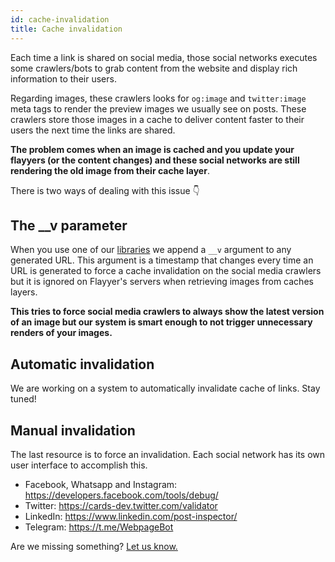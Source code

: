 ```yaml
---
id: cache-invalidation
title: Cache invalidation
---
```


Each time a link is shared on social media, those social networks executes some crawlers/bots to grab content from the website and display rich information to their users.

Regarding images, these crawlers looks for `og:image` and `twitter:image` meta tags to render the preview images we usually see on posts. These crawlers store those images in a cache to deliver content faster to their users the next time the links are shared.

**The problem comes when an image is cached and you update your flayyers (or the content changes) and these social networks are still rendering the old image from their cache layer**.

There is two ways of dealing with this issue 👇

## The __v parameter

When you use one of our [libraries](/docs/libraries) we append a `__v` argument to any generated URL. This argument is a timestamp that changes every time an URL is generated to force a cache invalidation on the social media crawlers but it is ignored on Flayyer's servers when retrieving images from caches layers.

**This tries to force social media crawlers to always show the latest version of an image but our system is smart enough to not trigger unnecessary renders of your images.**

## Automatic invalidation

We are working on a system to automatically invalidate cache of links. Stay tuned!

## Manual invalidation

The last resource is to force an invalidation. Each social network has its own user interface to accomplish this.

* Facebook, Whatsapp and Instagram: https://developers.facebook.com/tools/debug/
* Twitter: https://cards-dev.twitter.com/validator
* LinkedIn: https://www.linkedin.com/post-inspector/
* Telegram: https://t.me/WebpageBot

Are we missing something? [Let us know.](https://github.com/flayyer/flayyer-docs/issues)
